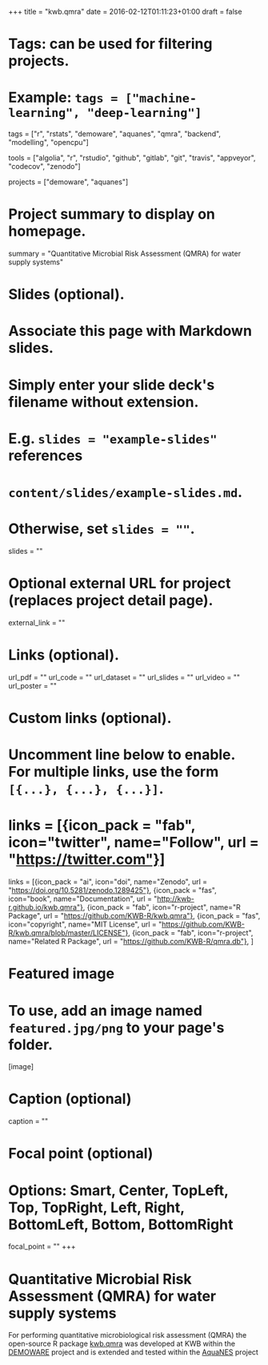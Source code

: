 +++
title = "kwb.qmra"
date = 2016-02-12T01:11:23+01:00
draft = false

# Tags: can be used for filtering projects.
# Example: `tags = ["machine-learning", "deep-learning"]`
tags = ["r", "rstats", "demoware", "aquanes", "qmra", "backend", "modelling", "opencpu"]

tools = ["algolia", "r", "rstudio", "github", "gitlab", "git", "travis", "appveyor", "codecov", "zenodo"]

projects = ["demoware", "aquanes"]

# Project summary to display on homepage.
summary = "Quantitative Microbial Risk Assessment (QMRA) for water supply systems"

# Slides (optional).
#   Associate this page with Markdown slides.
#   Simply enter your slide deck's filename without extension.
#   E.g. `slides = "example-slides"` references 
#   `content/slides/example-slides.md`.
#   Otherwise, set `slides = ""`.
slides = ""

# Optional external URL for project (replaces project detail page).
external_link = ""

# Links (optional).
url_pdf = ""
url_code = ""
url_dataset = ""
url_slides = ""
url_video = ""
url_poster = ""

# Custom links (optional).
#   Uncomment line below to enable. For multiple links, use the form `[{...}, {...}, {...}]`.
# links = [{icon_pack = "fab", icon="twitter", name="Follow", url = "https://twitter.com"}]
links = [{icon_pack = "ai", icon="doi", name="Zenodo", url = "https://doi.org/10.5281/zenodo.1289425"},
{icon_pack = "fas", icon="book", name="Documentation", url = "http://kwb-r.github.io/kwb.qmra"},
{icon_pack = "fab", icon="r-project", name="R Package", url = "https://github.com/KWB-R/kwb.qmra"}, 
{icon_pack = "fas", icon="copyright", name="MIT License", url = "https://github.com/KWB-R/kwb.qmra/blob/master/LICENSE"},
{icon_pack = "fab", icon="r-project", name="Related R Package", url = "https://github.com/KWB-R/qmra.db"}, 
]

# Featured image
# To use, add an image named `featured.jpg/png` to your page's folder. 
[image]
  # Caption (optional)
  caption = ""

  # Focal point (optional)
  # Options: Smart, Center, TopLeft, Top, TopRight, Left, Right, BottomLeft, Bottom, BottomRight
  focal_point = ""
+++

# Quantitative Microbial Risk Assessment (QMRA) for water supply systems

For performing quantitative microbiological risk assessment (QMRA) the open-source 
R package [kwb.qmra](https://github.com/KWB-R/kwb.qmra) was developed at KWB 
within the [DEMOWARE](../../project/demoware/) project and is extended and tested within the [AquaNES](../../project/aquanes/) project